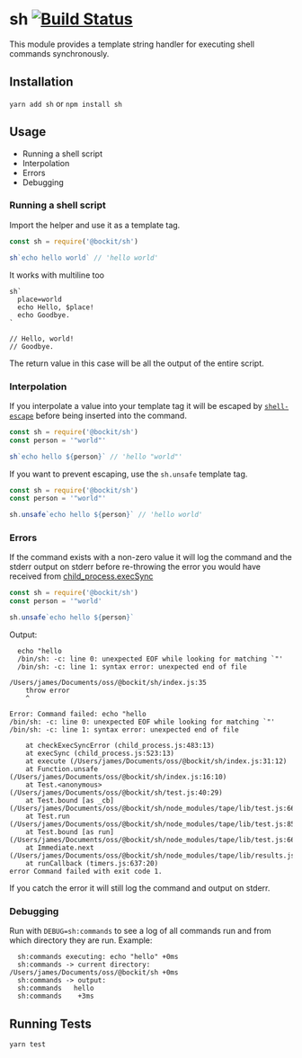 # sh [![Build Status](https://travis-ci.org/Bockit/sh.svg?branch=master)](https://travis-ci.org/Bockit/sh)

This module provides a template string handler for executing shell commands synchronously.

## Installation

`yarn add sh` or `npm install sh`

## Usage

* Running a shell script
* Interpolation
* Errors
* Debugging

### Running a shell script

Import the helper and use it as a template tag.

```javascript
const sh = require('@bockit/sh')

sh`echo hello world` // 'hello world'
```

It works with multiline too

```
sh`
  place=world
  echo Hello, $place!
  echo Goodbye.
`

// Hello, world!
// Goodbye.
```

The return value in this case will be all the output of the entire script.



### Interpolation

If you interpolate a value into your template tag it will be escaped by [`shell-escape`][shell escape] before being inserted into the command.

```javascript
const sh = require('@bockit/sh')
const person = '"world"'

sh`echo hello ${person}` // 'hello "world"'
```

If you want to prevent escaping, use the `sh.unsafe` template tag.

```javascript
const sh = require('@bockit/sh')
const person = '"world"'

sh.unsafe`echo hello ${person}` // 'hello world'
```

[shell escape]: https://www.npmjs.com/package/shell-escape

### Errors

If the command exists with a non-zero value it will log the command and the stderr output on stderr before re-throwing the error you would have received from [child_process.execSync][execSync]

```javascript
const sh = require('@bockit/sh')
const person = '"world'

sh.unsafe`echo hello ${person}`
```

Output:

```
  echo "hello
  /bin/sh: -c: line 0: unexpected EOF while looking for matching `"'
  /bin/sh: -c: line 1: syntax error: unexpected end of file
  
/Users/james/Documents/oss/@bockit/sh/index.js:35
    throw error
    ^

Error: Command failed: echo "hello
/bin/sh: -c: line 0: unexpected EOF while looking for matching `"'
/bin/sh: -c: line 1: syntax error: unexpected end of file

    at checkExecSyncError (child_process.js:483:13)
    at execSync (child_process.js:523:13)
    at execute (/Users/james/Documents/oss/@bockit/sh/index.js:31:12)
    at Function.unsafe (/Users/james/Documents/oss/@bockit/sh/index.js:16:10)
    at Test.<anonymous> (/Users/james/Documents/oss/@bockit/sh/test.js:40:29)
    at Test.bound [as _cb] (/Users/james/Documents/oss/@bockit/sh/node_modules/tape/lib/test.js:66:32)
    at Test.run (/Users/james/Documents/oss/@bockit/sh/node_modules/tape/lib/test.js:85:10)
    at Test.bound [as run] (/Users/james/Documents/oss/@bockit/sh/node_modules/tape/lib/test.js:66:32)
    at Immediate.next (/Users/james/Documents/oss/@bockit/sh/node_modules/tape/lib/results.js:71:15)
    at runCallback (timers.js:637:20)
error Command failed with exit code 1.
```

If you catch the error it will still log the command and output on stderr.

[execSync]: https://nodejs.org/api/child_process.html#child_process_child_process_execsync_command_options

### Debugging

Run with `DEBUG=sh:commands` to see a log of all commands run and from which directory they are run. Example: 

```
  sh:commands executing: echo "hello" +0ms
  sh:commands -> current directory: /Users/james/Documents/oss/@bockit/sh +0ms
  sh:commands -> output:
  sh:commands   hello
  sh:commands    +3ms
```

## Running Tests

```sh
yarn test
```

